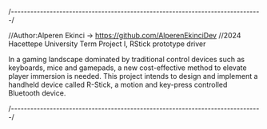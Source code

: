 /*------------------------------------------------------------------------------*/

//Author:Alperen Ekinci -> https://github.com/AlperenEkinciDev
//2024 Hacettepe University Term Project I, RStick prototype driver

In a gaming landscape dominated by traditional control devices such as keyboards, mice and gamepads, a new cost-effective method to elevate player immersion is needed. This project intends to design and implement a handheld device called R-Stick, a motion and key-press controlled Bluetooth device.

/*------------------------------------------------------------------------------*/
